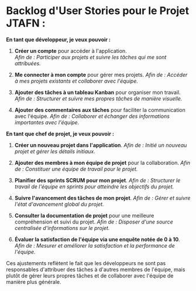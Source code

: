 # Backlog d'User Stories pour le Projet JTAFN :

**En tant que développeur, je veux pouvoir :**

1. **Créer un compte** pour accéder à l'application.  
   *Afin de : Participer aux projets et suivre les tâches qui me sont attribuées.*

2. **Me connecter à mon compte** pour gérer mes projets.
   *Afin de : Accéder à mes projets existants et collaborer avec l'équipe.*

3. **Ajouter des tâches à un tableau Kanban** pour organiser mon travail.
   *Afin de : Structurer et suivre mes propres tâches de manière visuelle.*

4. **Ajouter des commentaires aux tâches** pour faciliter la communication avec l'équipe.
   *Afin de : Collaborer et échanger des informations importantes avec l'équipe.*

**En tant que chef de projet, je veux pouvoir :**

1. **Créer un nouveau projet dans l'application**.
   *Afin de : Initié un nouveau projet et gérer les détails initiaux.*

2. **Ajouter des membres à mon équipe de projet** pour la collaboration.
   *Afin de : Constituer une équipe de travail pour le projet.*

3. **Planifier des sprints SCRUM pour mon projet**.
   *Afin de : Structurer le travail de l'équipe en sprints pour atteindre les objectifs du projet.*

4. **Suivre l'avancement des tâches de mon projet**.
   *Afin de : Gérer et suivre l'état d'avancement global du projet.*

5. **Consulter la documentation de projet** pour une meilleure compréhension et suivi du projet.
   *Afin de : Disposer d'une source centralisée d'informations sur le projet.*

6. **Évaluer la satisfaction de l'équipe via une enquête notée de 0 à 10**.
   *Afin de : Mesurer et améliorer la satisfaction et la performance de l'équipe.*

Ces ajustements reflètent le fait que les développeurs ne sont pas responsables d'attribuer des tâches à d'autres membres de l'équipe, mais plutôt de gérer leurs propres tâches et de collaborer avec l'équipe de manière plus générale.